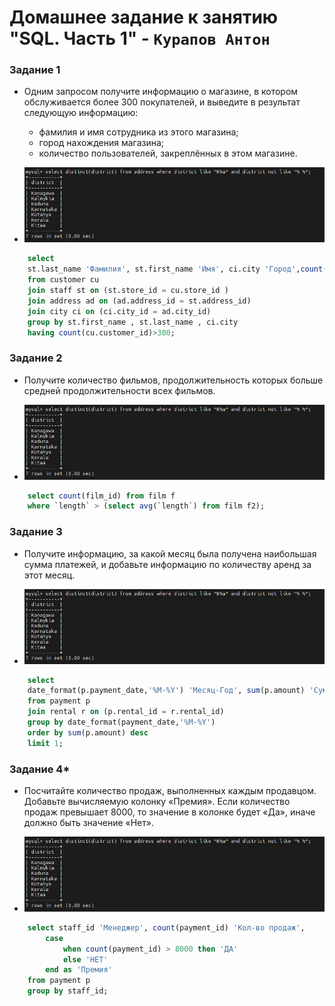 # Домашнее задание к занятию "SQL. Часть 1" - `Курапов Антон`


### Задание 1
* Одним запросом получите информацию о магазине, в котором обслуживается более 300 покупателей, и выведите в результат следующую информацию:
   * фамилия и имя сотрудника из этого магазина;
   * город нахождения магазина;
   * количество пользователей, закреплённых в этом магазине.
     
* ![alt text](https://github.com/AntonKurapov66/sql_1_hw/blob/main/img/1.PNG)
```sql
	select
	st.last_name 'Фамилия', st.first_name 'Имя', ci.city 'Город',count(cu.customer_id) 'Кол-во клиентов'
	from customer cu
	join staff st on (st.store_id = cu.store_id )
	join address ad on (ad.address_id = st.address_id)
	join city ci on (ci.city_id = ad.city_id)
	group by st.first_name , st.last_name , ci.city
	having count(cu.customer_id)>300;
```
### Задание 2
* Получите количество фильмов, продолжительность которых больше средней продолжительности всех фильмов.
  
* ![alt text](https://github.com/AntonKurapov66/sql_1_hw/blob/main/img/1.PNG)
```sql
	select count(film_id) from film f
	where `length` > (select avg(`length`) from film f2);
```
### Задание 3
* Получите информацию, за какой месяц была получена наибольшая сумма платежей, и добавьте информацию по количеству аренд за этот месяц.

* ![alt text](https://github.com/AntonKurapov66/sql_1_hw/blob/main/img/1.PNG)
```sql
	select 
	date_format(p.payment_date,'%M-%Y') 'Месяц-Год', sum(p.amount) 'Сумма платежей', count(r.rental_id) 'Кол-во аренд' 
	from payment p 
	join rental r on (p.rental_id = r.rental_id)
	group by date_format(payment_date,'%M-%Y')
	order by sum(p.amount) desc
	limit 1;
```
### Задание 4*
* Посчитайте количество продаж, выполненных каждым продавцом. Добавьте вычисляемую колонку «Премия». Если количество продаж превышает 8000, то значение в колонке будет «Да», иначе должно быть значение «Нет».

* ![alt text](https://github.com/AntonKurapov66/sql_1_hw/blob/main/img/1.PNG)
```sql
	select staff_id 'Менеджер', count(payment_id) 'Кол-во продаж',
		case 
			when count(payment_id) > 8000 then 'ДА'
			else 'НЕТ'
		end as 'Премия'
	from payment p 
	group by staff_id; 
```
 

